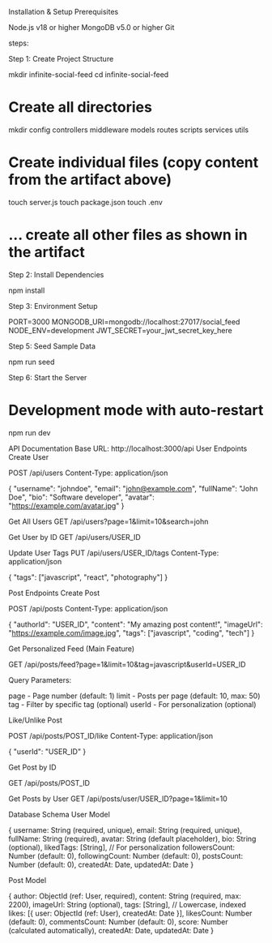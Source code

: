 Installation & Setup
Prerequisites

Node.js v18 or higher
MongoDB v5.0 or higher
Git

steps:

Step 1: Create Project Structure

mkdir infinite-social-feed
cd infinite-social-feed

# Create all directories
mkdir config controllers middleware models routes scripts services utils

# Create individual files (copy content from the artifact above)
touch server.js
touch package.json
touch .env
# ... create all other files as shown in the artifact

Step 2: Install Dependencies

npm install

Step 3: Environment Setup

PORT=3000
MONGODB_URI=mongodb://localhost:27017/social_feed
NODE_ENV=development
JWT_SECRET=your_jwt_secret_key_here

Step 5: Seed Sample Data

npm run seed

Step 6: Start the Server

# Development mode with auto-restart
npm run dev

 API Documentation
Base URL: http://localhost:3000/api
User Endpoints
Create User

POST /api/users
Content-Type: application/json

{
  "username": "johndoe",
  "email": "john@example.com",
  "fullName": "John Doe",
  "bio": "Software developer",
  "avatar": "https://example.com/avatar.jpg"
}

Get All Users
GET /api/users?page=1&limit=10&search=john

Get User by ID
GET /api/users/USER_ID

Update User Tags
PUT /api/users/USER_ID/tags
Content-Type: application/json

{
  "tags": ["javascript", "react", "photography"]
}

Post Endpoints
Create Post

POST /api/posts
Content-Type: application/json

{
  "authorId": "USER_ID",
  "content": "My amazing post content!",
  "imageUrl": "https://example.com/image.jpg",
  "tags": ["javascript", "coding", "tech"]
}

Get Personalized Feed (Main Feature)

GET /api/posts/feed?page=1&limit=10&tag=javascript&userId=USER_ID

Query Parameters:

page - Page number (default: 1)
limit - Posts per page (default: 10, max: 50)
tag - Filter by specific tag (optional)
userId - For personalization (optional)

Like/Unlike Post

POST /api/posts/POST_ID/like
Content-Type: application/json

{
  "userId": "USER_ID"
}

Get Post by ID

GET /api/posts/POST_ID

Get Posts by User
GET /api/posts/user/USER_ID?page=1&limit=10



Database Schema
User Model

{
  username: String (required, unique),
  email: String (required, unique),
  fullName: String (required),
  avatar: String (default placeholder),
  bio: String (optional),
  likedTags: [String], // For personalization
  followersCount: Number (default: 0),
  followingCount: Number (default: 0),
  postsCount: Number (default: 0),
  createdAt: Date,
  updatedAt: Date
}

Post Model

{
  author: ObjectId (ref: User, required),
  content: String (required, max: 2200),
  imageUrl: String (optional),
  tags: [String], // Lowercase, indexed
  likes: [{
    user: ObjectId (ref: User),
    createdAt: Date
  }],
  likesCount: Number (default: 0),
  commentsCount: Number (default: 0),
  score: Number (calculated automatically),
  createdAt: Date,
  updatedAt: Date
}


